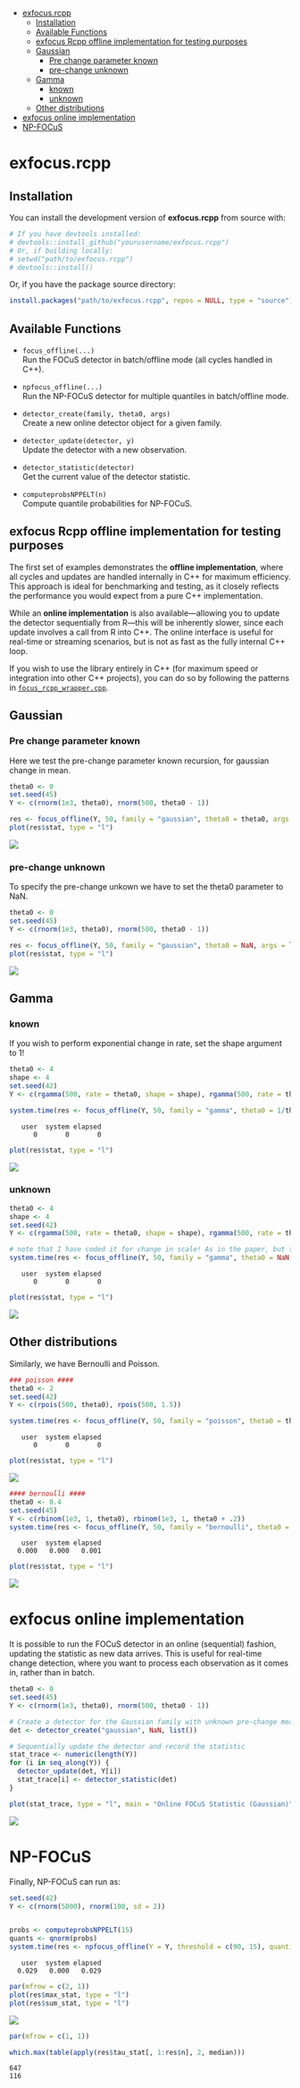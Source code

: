 

- [exfocus.rcpp](#exfocusrcpp)
  - [Installation](#installation)
  - [Available Functions](#available-functions)
  - [exfocus Rcpp offline implementation for testing
    purposes](#exfocus-rcpp-offline-implementation-for-testing-purposes)
  - [Gaussian](#gaussian)
    - [Pre change parameter known](#pre-change-parameter-known)
    - [pre-change unknown](#pre-change-unknown)
  - [Gamma](#gamma)
    - [known](#known)
    - [unknown](#unknown)
  - [Other distributions](#other-distributions)
- [exfocus online implementation](#exfocus-online-implementation)
- [NP-FOCuS](#np-focus)

# exfocus.rcpp

## Installation

You can install the development version of **exfocus.rcpp** from source
with:

``` r
# If you have devtools installed:
# devtools::install_github("yourusername/exfocus.rcpp")
# Or, if building locally:
# setwd("path/to/exfocus.rcpp")
# devtools::install()
```

Or, if you have the package source directory:

``` r
install.packages("path/to/exfocus.rcpp", repos = NULL, type = "source")
```

## Available Functions

- `focus_offline(...)`  
  Run the FOCuS detector in batch/offline mode (all cycles handled in
  C++).

- `npfocus_offline(...)`  
  Run the NP-FOCuS detector for multiple quantiles in batch/offline
  mode.

- `detector_create(family, theta0, args)`  
  Create a new online detector object for a given family.

- `detector_update(detector, y)`  
  Update the detector with a new observation.

- `detector_statistic(detector)`  
  Get the current value of the detector statistic.

- `computeprobsNPPELT(n)`  
  Compute quantile probabilities for NP-FOCuS.

## exfocus Rcpp offline implementation for testing purposes

The first set of examples demonstrates the **offline implementation**,
where all cycles and updates are handled internally in C++ for maximum
efficiency. This approach is ideal for benchmarking and testing, as it
closely reflects the performance you would expect from a pure C++
implementation.

While an **online implementation** is also available—allowing you to
update the detector sequentially from R—this will be inherently slower,
since each update involves a call from R into C++. The online interface
is useful for real-time or streaming scenarios, but is not as fast as
the fully internal C++ loop.

If you wish to use the library entirely in C++ (for maximum speed or
integration into other C++ projects), you can do so by following the
patterns in [`focus_rcpp_wrapper.cpp`](src/focus_rcpp_wrapper.cpp).

## Gaussian

### Pre change parameter known

Here we test the pre-change parameter known recursion, for gaussian
change in mean.

``` r
theta0 <- 0
set.seed(45)
Y <- c(rnorm(1e3, theta0), rnorm(500, theta0 - 1))

res <- focus_offline(Y, 50, family = "gaussian", theta0 = theta0, args = list(), adp_max_check = F)
plot(res$stat, type = "l")
```

![](generate_README_files/figure-commonmark/unnamed-chunk-2-1.png)

### pre-change unknown

To specify the pre-change unkown we have to set the theta0 parameter to
NaN.

``` r
theta0 <- 0
set.seed(45)
Y <- c(rnorm(1e3, theta0), rnorm(500, theta0 - 1))

res <- focus_offline(Y, 50, family = "gaussian", theta0 = NaN, args = list(), adp_max_check = F)
plot(res$stat, type = "l")
```

![](generate_README_files/figure-commonmark/unnamed-chunk-3-1.png)

## Gamma

### known

If you wish to perform exponential change in rate, set the shape
argument to 1!

``` r
theta0 <- 4
shape <- 4
set.seed(42)
Y <- c(rgamma(500, rate = theta0, shape = shape), rgamma(500, rate = theta0 - 1, shape = shape))

system.time(res <- focus_offline(Y, 50, family = "gamma", theta0 = 1/theta0, args = list(shape = 4), adp_max_check = F))
```

       user  system elapsed 
          0       0       0 

``` r
plot(res$stat, type = "l")
```

![](generate_README_files/figure-commonmark/unnamed-chunk-4-1.png)

### unknown

``` r
theta0 <- 4
shape <- 4
set.seed(42)
Y <- c(rgamma(500, rate = theta0, shape = shape), rgamma(500, rate = theta0 - 1, shape = shape))

# note that I have coded it for change in scale! As in the paper, but this can be changed any time in the interface. 
system.time(res <- focus_offline(Y, 50, family = "gamma", theta0 = NaN, args = list(shape = 4), adp_max_check = F))
```

       user  system elapsed 
          0       0       0 

``` r
plot(res$stat, type = "l")
```

![](generate_README_files/figure-commonmark/unnamed-chunk-5-1.png)

## Other distributions

Similarly, we have Bernoulli and Poisson.

``` r
### poisson ####
theta0 <- 2
set.seed(42)
Y <- c(rpois(500, theta0), rpois(500, 1.5))

system.time(res <- focus_offline(Y, 50, family = "poisson", theta0 = theta0, args = list(shape = 4), adp_max_check = F))
```

       user  system elapsed 
          0       0       0 

``` r
plot(res$stat, type = "l")
```

![](generate_README_files/figure-commonmark/unnamed-chunk-6-1.png)

``` r
#### bernoulli ####
theta0 <- 0.4
set.seed(45)
Y <- c(rbinom(1e3, 1, theta0), rbinom(1e3, 1, theta0 + .2))
system.time(res <- focus_offline(Y, 50, family = "bernoulli", theta0 = theta0, args = list(), adp_max_check = F))
```

       user  system elapsed 
      0.000   0.000   0.001 

``` r
plot(res$stat, type = "l")
```

![](generate_README_files/figure-commonmark/unnamed-chunk-6-2.png)

# exfocus online implementation

It is possible to run the FOCuS detector in an online (sequential)
fashion, updating the statistic as new data arrives. This is useful for
real-time change detection, where you want to process each observation
as it comes in, rather than in batch.

``` r
theta0 <- 0
set.seed(45)
Y <- c(rnorm(1e3, theta0), rnorm(500, theta0 - 1))

# Create a detector for the Gaussian family with unknown pre-change mean
det <- detector_create("gaussian", NaN, list())

# Sequentially update the detector and record the statistic
stat_trace <- numeric(length(Y))
for (i in seq_along(Y)) {
  detector_update(det, Y[i])
  stat_trace[i] <- detector_statistic(det)
}

plot(stat_trace, type = "l", main = "Online FOCuS Statistic (Gaussian)", ylab = "Statistic", xlab = "Time")
```

![](generate_README_files/figure-commonmark/unnamed-chunk-7-1.png)

# NP-FOCuS

Finally, NP-FOCuS can run as:

``` r
set.seed(42)
Y <- c(rnorm(5000), rnorm(100, sd = 2))


probs <- computeprobsNPPELT(15)
quants <- qnorm(probs)
system.time(res <- npfocus_offline(Y = Y, threshold = c(90, 15), quantiles = quants))
```

       user  system elapsed 
      0.029   0.000   0.029 

``` r
par(mfrow = c(2, 1))
plot(res$max_stat, type = "l")
plot(res$sum_stat, type = "l")
```

![](generate_README_files/figure-commonmark/unnamed-chunk-8-1.png)

``` r
par(mfrow = c(1, 1))

which.max(table(apply(res$tau_stat[, 1:res$n], 2, median)))
```

    647 
    116 
